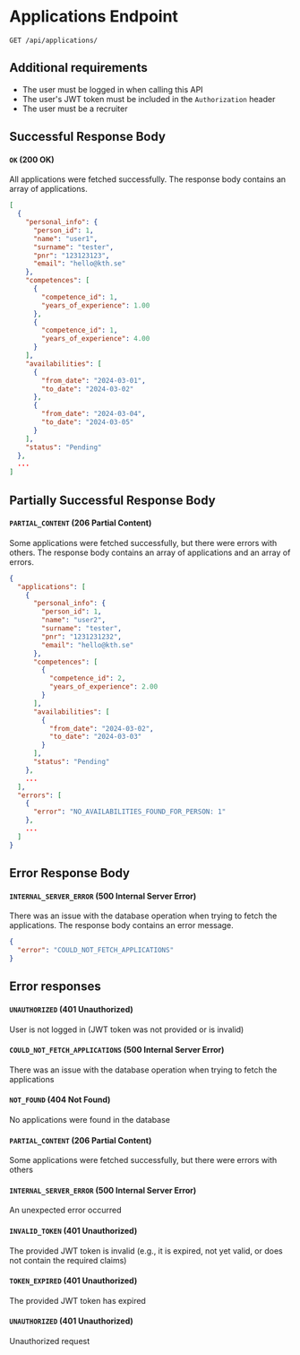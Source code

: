 # Applications Endpoint

`GET /api/applications/`

## Additional requirements

* The user must be logged in when calling this API
* The user's JWT token must be included in the `Authorization` header
* The user must be a recruiter

## Successful Response Body

#### `OK` (200 OK)

All applications were fetched successfully. The response body contains an array of applications.

```json
[
  {
    "personal_info": {
      "person_id": 1,
      "name": "user1",
      "surname": "tester",
      "pnr": "123123123",
      "email": "hello@kth.se"
    },
    "competences": [
      {
        "competence_id": 1,
        "years_of_experience": 1.00
      },
      {
        "competence_id": 1,
        "years_of_experience": 4.00
      }
    ],
    "availabilities": [
      {
        "from_date": "2024-03-01",
        "to_date": "2024-03-02"
      },
      {
        "from_date": "2024-03-04",
        "to_date": "2024-03-05"
      }
    ],
    "status": "Pending"
  },
  ...
]
```

## Partially Successful Response Body

#### `PARTIAL_CONTENT` (206 Partial Content)

Some applications were fetched successfully, but there were errors with others. The response body contains an array of
applications and an array of errors.

```json
{
  "applications": [
    {
      "personal_info": {
        "person_id": 1,
        "name": "user2",
        "surname": "tester",
        "pnr": "1231231232",
        "email": "hello@kth.se"
      },
      "competences": [
        {
          "competence_id": 2,
          "years_of_experience": 2.00
        }
      ],
      "availabilities": [
        {
          "from_date": "2024-03-02",
          "to_date": "2024-03-03"
        }
      ],
      "status": "Pending"
    },
    ...
  ],
  "errors": [
    {
      "error": "NO_AVAILABILITIES_FOUND_FOR_PERSON: 1"
    },
    ...
  ]
}
```

## Error Response Body

#### `INTERNAL_SERVER_ERROR` (500 Internal Server Error)

There was an issue with the database operation when trying to fetch the applications. The response body contains an
error message.

```json
{
  "error": "COULD_NOT_FETCH_APPLICATIONS"
}
```

## Error responses

#### `UNAUTHORIZED` (401 Unauthorized)

User is not logged in (JWT token was not provided or is invalid)

#### `COULD_NOT_FETCH_APPLICATIONS` (500 Internal Server Error)

There was an issue with the database operation when trying to fetch the applications

#### `NOT_FOUND` (404 Not Found)

No applications were found in the database

#### `PARTIAL_CONTENT` (206 Partial Content)

Some applications were fetched successfully, but there were errors with others

#### `INTERNAL_SERVER_ERROR` (500 Internal Server Error)

An unexpected error occurred

#### `INVALID_TOKEN` (401 Unauthorized)

The provided JWT token is invalid (e.g., it is expired, not yet valid, or does not contain the required claims)

#### `TOKEN_EXPIRED` (401 Unauthorized)

The provided JWT token has expired

#### `UNAUTHORIZED` (401 Unauthorized)

Unauthorized request